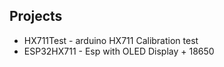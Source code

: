 ## Projects
* HX711Test - arduino HX711 Calibration test
* ESP32HX711 - Esp with OLED Display + 18650
